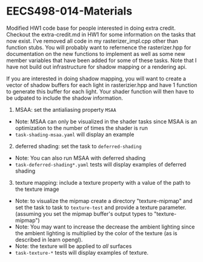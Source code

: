 # EECS498-014-Materials
Modified HW1 code base for people interested in doing extra credit. Checkout the extra-credit.md in HW1 for some information on the tasks that now exist. I've removed all code in my rasterizer_impl.cpp other than function stubs. You will probably want to refernence the rasterizer.hpp for documentation on the new functions to implement as well as some new member variables that have been added for some of these tasks. Note that I have not build out infrastructure for shadow mapping or a rendering api.

If you are interested in doing shadow mapping, you will want to create a vector of shadow buffers for each light in rasterizier.hpp and have 1 function to generate this buffer for each light. Your shader function will then have to be udpated to include the shadow information.


1) MSAA: set the antialiasing property `MSAA`
 - Note: MSAA can only be visualized in the shader tasks since MSAA is an optimization to the number of times the shader is run
 - `task-shading-msaa.yaml` will display an example
2) deferred shading: set the task to `deferred-shading`
 - Note: You can also run MSAA with deferred shading
 - `task-deferred-shading*.yaml` tests will display examples of deferred shading
3) texture mapping: include a texture property with a value of the path to the texture image
 - Note: to visualize the mipmap create a directory "texture-mipmap" and set the task to task to `texture-test` and provide a texture parameter. (assuming you set the mipmap buffer's output types to "texture-mipmap")
 - Note: You may want to increase the decrease the ambient lighting since the ambient lighting is multiplied by the color of the texture (as is described in learn opengl).
 - Note: the texture will be applied to *all* surfaces
 - `task-texture-*` tests will display examples of texture.
